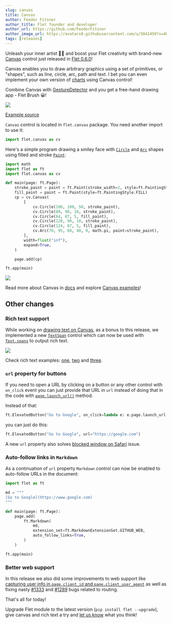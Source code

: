 ```yaml
---
slug: canvas
title: Canvas
author: Feodor Fitsner
author_title: Flet founder and developer
author_url: https://github.com/FeodorFitsner
author_image_url: https://avatars0.githubusercontent.com/u/5041459?s=400&v=4
tags: [releases]
---
```


Unleash your inner artist 🧑‍🎨 and boost your Flet creativity with brand-new [Canvas](/docs/controls/canvas) control just released in [Flet 0.6.0](https://pypi.org/project/flet/)!

Canvas enables you to draw arbitrary graphics using a set of primitives, or "shapes", such as line, circle, arc, path and text. I bet you can even implement your own version of [charts](/blog/flet-charts) using Canvas control!

Combine Canvas with [GestureDetector](/docs/controls/gesturedetector) and you get a free-hand drawing app - Flet Brush 😀!

<img src="/img/docs/controls/canvas/canvas-flet-brush.gif" className="screenshot-70 screenshot-rounded"/>

[Example source](https://github.com/flet-dev/examples/blob/main/python/controls/canvas/canvas-flet-brush.py)

`Canvas` control is located in `flet.canvas` package. You need another import to use it:

```python
import flet.canvas as cv
```

Here's a simple program drawing a smiley face with [`Circle`](/docs/controls/canvas#circle-shape-properties) and [`Arc`](/docs/controls/canvas#arc-shape-properties) shapes using filled and stroke [`Paint`](/docs/controls/canvas#paint-properties):

```python
import math
import flet as ft
import flet.canvas as cv

def main(page: ft.Page):
    stroke_paint = paint = ft.Paint(stroke_width=2, style=ft.PaintingStyle.STROKE)
    fill_paint = paint = ft.Paint(style=ft.PaintingStyle.FILL)
    cp = cv.Canvas(
        [
            cv.Circle(100, 100, 50, stroke_paint),
            cv.Circle(80, 90, 10, stroke_paint),
            cv.Circle(84, 87, 5, fill_paint),
            cv.Circle(120, 90, 10, stroke_paint),
            cv.Circle(124, 87, 5, fill_paint),
            cv.Arc(70, 95, 60, 40, 0, math.pi, paint=stroke_paint),
        ],
        width=float("inf"),
        expand=True,
    )

    page.add(cp)

ft.app(main)
```

<img src="/img/docs/controls/canvas/canvas-face.png" className="screenshot-30"/>

Read more about Canvas in [docs](/docs/controls/canvas) and explore [Canvas examples](https://github.com/flet-dev/examples/tree/main/python/controls/canvas)!

## Other changes

### Rich text support

While working on [drawing text on Canvas](/docs/controls/canvas#drawing-text), as a bonus to this release, we implemented a new [`TextSpan`](/docs/controls/text#textspan-properties) control which can now be used with [`Text.spans`](/docs/controls/text#spans) to output rich text.

<img src="/img/docs/controls/text/richtext-borders-stroke.png" className="screenshot-60" />

Check rich text examples: [one](/docs/controls/text#rich-text-basics), [two](/docs/controls/text#rich-text-with-borders-and-stroke) and [three](/docs/controls/text#rich-text-with-gradient).

### `url` property for buttons

If you need to open a URL by clicking on a button or any other control with `on_click` event you can just provide that URL in `url` instead of doing that in the code with [`page.launch_url()`](/docs/controls/page#launch_urlurl) method.

Instead of that:

```python
ft.ElevatedButton("Go to Google", on_click=lambda e: e.page.launch_url("https://google.com"))
```

you can just do this:

```python
ft.ElevatedButton("Go to Google", url="https://google.com")
```

A new `url` property also solves [blocked window on Safari](https://github.com/flet-dev/flet/issues/1105) issue.

### Auto-follow links in `Markdown`

As a continuation of `url` property `Markdown` control can now be enabled to auto-follow URLs in the document:

```python
import flet as ft

md = """
[Go to Google](https://www.google.com)
"""

def main(page: ft.Page):
    page.add(
        ft.Markdown(
            md,
            extension_set=ft.MarkdownExtensionSet.GITHUB_WEB,
            auto_follow_links=True,
        )
    )

ft.app(main)
```

### Better web support

In this release we also did some improvements to web support like [capturing user info in `page.client_id` and `page.client_user_agent`](https://github.com/flet-dev/flet/pull/1302) as well as fixing nasty [#1333](https://github.com/flet-dev/flet/pull/1333) and [#1289](https://github.com/flet-dev/flet/pull/1289) bugs related to routing.

That's all for today!

Upgrade Flet module to the latest version (`pip install flet --upgrade`), give canvas and rich text a try and [let us know](https://discord.gg/dzWXP8SHG8) what you think!
